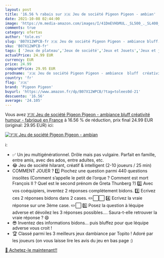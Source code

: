 ```yaml
---
layout: post
title: '16.56 % rabais sur 🇫🇷 Jeu de société Pigeon Pigeon - ambian'
date: 2021-10-08 02:44:00
image: 'https://m.media-amazon.com/images/I/41DmEVHbMUL._SL500_._SL400_.jpg'
comments: true
category: ofertas
author: 'tole.es'
slug: 'B07X12WPCB-fr 🇫🇷 Jeu de société Pigeon Pigeon - ambiance bluff...'
sku: 'B07X12WPCB-fr'
tags: [ 'Jeux de plateau','Jeux de société','Jeux et Jouets','Jeux et jouets','pigeon pigeon', ]
actualPrice: 24.99 EUR
currency: EUR
price: 24.99
comparePrice: 29.95 EUR
prodname: '🇫🇷 Jeu de société Pigeon Pigeon - ambiance  bluff  créativité  humour - fabriqué en France'
country: 'fr'
flag: '🇫🇷'
brand: 'Pigeon Pigeon'
buyurl: 'https://www.amazon.fr/dp/B07X12WPCB/?tag=tolees0d-21'
descuento: '16.56'
average: '24.105'
---
```


Vous avez [🇫🇷 Jeu de société Pigeon Pigeon - ambiance  bluff  créativité  humour - fabriqué en France](https://www.amazon.fr/dp/B07X12WPCB/?tag=tolees0d-21)  à  16.56 % de réduction, prix final  24.99 EUR (original: 29.95 EUR) ici:

[![🇫🇷 Jeu de société Pigeon Pigeon - ambian](https://m.media-amazon.com/images/I/41DmEVHbMUL._SL500_._SL400_.jpg)](https://www.amazon.fr/dp/B07X12WPCB/?tag=tolees0d-21)

ℹ️:

- ✅ Un jeu multigénérationnel. Drôle mais pas vulgaire. Parfait en famille, entre amis, avec des ados, entre adultes, etc.
- 😂 Jeu de société hilarant, créatif & intelligent (2-10 joueurs / 25 min)
- COMMENT JOUER ? 1️⃣ Piochez une question parmi 440 questions insolites (Comment s’appelle le petit de l’orque ? Comment est mort François II ? Quel est le second prénom de Greta Thunberg ?) 2️⃣ Avec vos coéquipiers, inventez 2 réponses complètement bidons. 3️⃣ Ecrivez ces 2 réponses bidons dans 2 cases. ✏️⬜⬜ 4️⃣ Ecrivez la vraie réponse sur une 3ème case. ✏️⬜ 5️⃣ Posez la question à léquipe adverse et dévoilez les 3 réponses possibles…. Saura-t-elle retrouver la vraie réponse ? 😄
- 😎 Inventez des informations bidons... puis bluffez pour que léquipe adverse vous croit !
- 🏆 Classé parmi les 3 meilleurs jeux dambiance par Topito ! Adoré par les joueurs (on vous laisse lire les avis du jeu en bas page :)

[🛒 Achetez-le maintenant!!](https://www.amazon.fr/dp/B07X12WPCB/?tag=tolees0d-21)
